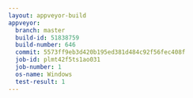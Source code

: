 ```yaml
---
layout: appveyor-build
appveyor:
  branch: master
  build-id: 51838759
  build-number: 646
  commit: 5573ff9eb3d420b195ed381d484c92f56fec408f
  job-id: plmt42f5ts1ao031
  job-number: 1
  os-name: Windows
  test-result: 1
---
```

